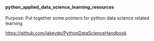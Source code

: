 #### python_applied_data_science_learning_resources
Purpose: Put together some pointers for python data science related learning

https://github.com/jakevdp/PythonDataScienceHandbook
